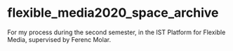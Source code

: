 # flexible_media2020_space_archive
 For my process during the second semester, in the IST Platform for Flexible Media, supervised by Ferenc Molar.
